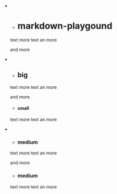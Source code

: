 -
  - # markdown-playgound
  text more text
  an more
  
  and more
  
- 
  - ## big
  text more text
  an more
  
  and more
  - #### small

  text more text
  an more
  


- 
  - ### medium
  text more text
  an more

  and more

  - ### medium
  text more text
  an more


  
  
